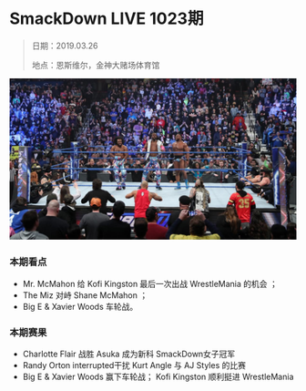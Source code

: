 # SmackDown LIVE 1023期 

> 日期：2019.03.26
>
> 地点：恩斯维尔，金神大赌场体育馆

![](head.jpg)

### 本期看点

- Mr. McMahon 给 Kofi Kingston 最后一次出战 WrestleMania 的机会 ；
- The Miz 对峙 Shane McMahon ；
- Big E & Xavier Woods 车轮战。


### 本期赛果

- Charlotte Flair 战胜 Asuka 成为新科 SmackDown女子冠军
- Randy Orton interrupted干扰 Kurt Angle 与 AJ Styles 的比赛
- Big E & Xavier Woods 赢下车轮战； Kofi Kingston 顺利挺进 WrestleMania
